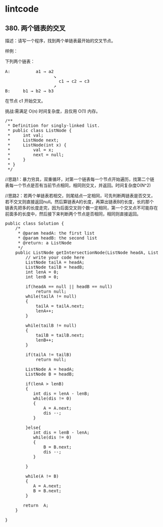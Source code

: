 # lintcode #
## 380. 两个链表的交叉 ##

描述：请写一个程序，找到两个单链表最开始的交叉节点。

样例：
<pre>下列两个链表：

A:          a1 → a2
                   ↘
                     c1 → c2 → c3
                   ↗            
B:     b1 → b2 → b3</pre>
在节点 c1 开始交叉。

挑战:需满足 O(n) 时间复杂度，且仅用 O(1) 内存。
<pre>
/**
 * Definition for singly-linked list.
 * public class ListNode {
 *     int val;
 *     ListNode next;
 *     ListNode(int x) {
 *         val = x;
 *         next = null;      
 *     }
 * }
 */</pre>

//思路1：暴力穷具，双重循环，对第一个链表每一个节点开始遍历，找第二个链表每一个节点是否有当前节点相同，相同则交叉，并返回。时间复杂度O(N^2)

//思路2：若两个单链表若相交，则尾结点一定相同，可先判断两链表是否交叉，若不交叉则直接返回null。然后算链表A的长度，再算出链表B的长度，长的那个链表先把多的长度走完，因为后面交叉则个数一定相同，第一个交叉点不可能存在前面多的长度中，然后接下来判断两个节点是否相同，相同则直接返回。
<pre>
public class Solution {
    /*
     * @param headA: the first list
     * @param headB: the second list
     * @return: a ListNode
     */
    public ListNode getIntersectionNode(ListNode headA, ListNode headB) {
        // write your code here
        ListNode tailA = headA;
        ListNode tailB = headB;
        int lenA = 0;
        int lenB = 0;
        
        if(headA == null || headB == null)
            return null;
        while(tailA != null)
        {
            tailA = tailA.next;
            lenA++;
        }
        
        while(tailB != null)
        {
            tailB = tailB.next;
            lenB++;
        }
        
        if(tailA != tailB)
            return null;
        
        ListNode A = headA;
        ListNode B = headB;
        
        if(lenA > lenB)
        {
           int dis = lenA - lenB;
           while(dis != 0)
           {
               A = A.next;
               dis --;
           }

        }else{
           int dis = lenB - lenA;
           while(dis != 0)
           {
               B = B.next;
               dis --;
           }
         
        }
        
        while(A != B)
        {
           A = A.next;
           B = B.next;
        }
        
       return  A;
    }
    
}</pre>